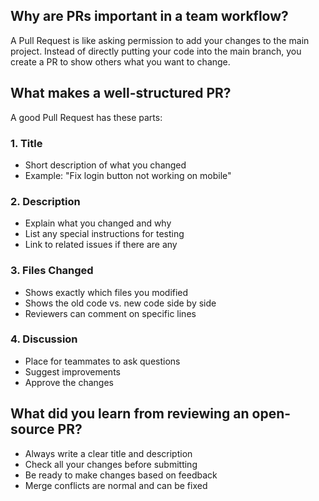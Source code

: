 ## Why are PRs important in a team workflow?
A Pull Request  is like asking permission to add your changes to the main project. Instead of directly putting your code into the main branch, you create a PR to show others what you want to change.

## What makes a well-structured PR?
A good Pull Request has these parts:

### 1. Title
- Short description of what you changed
- Example: "Fix login button not working on mobile"

### 2. Description
- Explain what you changed and why
- List any special instructions for testing
- Link to related issues if there are any

### 3. Files Changed
- Shows exactly which files you modified
- Shows the old code vs. new code side by side
- Reviewers can comment on specific lines

### 4. Discussion
- Place for teammates to ask questions
- Suggest improvements
- Approve the changes

## What did you learn from reviewing an open-source PR?
- Always write a clear title and description
- Check all your changes before submitting
- Be ready to make changes based on feedback
- Merge conflicts are normal and can be fixed